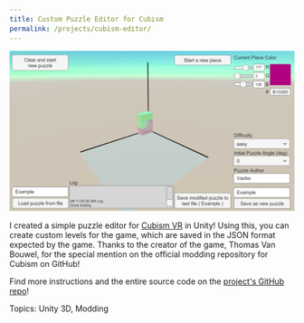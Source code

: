 ```yaml
---
title: Custom Puzzle Editor for Cubism
permalink: /projects/cubism-editor/
---
```



![Cubism Editor Screenshot](https://github.com/DevPika/cubismvr-level-editor/blob/master/Images/Screenshot1.png)


I created a simple puzzle editor for [Cubism VR][game] in Unity! Using this, you can create custom levels for the game, which are saved in the JSON format expected by the game. Thanks to the creator of the game, Thomas Van Bouwel, for the special mention on the official modding repository for Cubism on GitHub!

Find more instructions and the entire source code on the [project's GitHub repo][repo]!

Topics: Unity 3D, Modding

[repo]: https://github.com/DevPika/cubismvr-level-editor
[game]: https://www.cubism-vr.com/